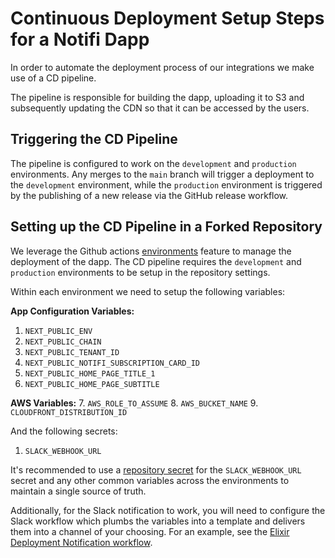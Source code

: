 # Continuous Deployment Setup Steps for a Notifi Dapp
In order to automate the deployment process of our integrations we make use of a CD pipeline.

The pipeline is responsible for building the dapp, uploading it to S3 and subsequently updating the CDN so that it can be accessed by the users.

## Triggering the CD Pipeline
The pipeline is configured to work on the `development` and `production` environments. Any merges to the `main` branch will trigger a deployment to the `development` environment, while the `production` environment is triggered by the publishing of a new release via the GitHub release workflow.

## Setting up the CD Pipeline in a Forked Repository
We leverage the Github actions [environments](https://docs.github.com/en/actions/managing-workflow-runs-and-deployments/managing-deployments/managing-environments-for-deployment) feature to manage the deployment of the dapp. The CD pipeline requires the `development` and `production` environments to be setup in the repository settings.

Within each environment we need to setup the following variables:

**App Configuration Variables:**
1. `NEXT_PUBLIC_ENV`
2. `NEXT_PUBLIC_CHAIN`
3. `NEXT_PUBLIC_TENANT_ID`
4. `NEXT_PUBLIC_NOTIFI_SUBSCRIPTION_CARD_ID`
5. `NEXT_PUBLIC_HOME_PAGE_TITLE_1`
6. `NEXT_PUBLIC_HOME_PAGE_SUBTITLE`

**AWS Variables:**
7. `AWS_ROLE_TO_ASSUME`
8. `AWS_BUCKET_NAME`
9. `CLOUDFRONT_DISTRIBUTION_ID`

And the following secrets:
1. `SLACK_WEBHOOK_URL`

It's recommended to use a [repository secret](https://docs.github.com/en/actions/security-guides/encrypted-secrets) for the `SLACK_WEBHOOK_URL` secret and any other common variables across the environments to maintain a single source of truth.

Additionally, for the Slack notification to work, you will need to configure the Slack workflow which plumbs the variables into a template and delivers them into a channel of your choosing. For an example, see the [Elixir Deployment Notification workflow](https://slack.com/shortcuts/Ft083UQBAQ8J/c3d950cc680fbcfebce251051048ad33).
